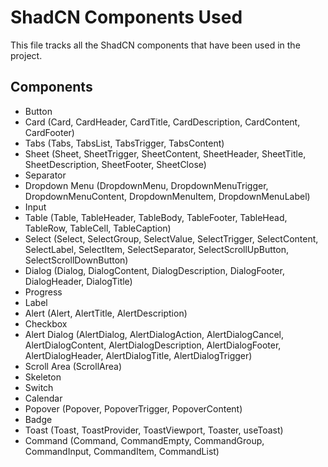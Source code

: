 # ShadCN Components Used

This file tracks all the ShadCN components that have been used in the project.

## Components

- Button
- Card (Card, CardHeader, CardTitle, CardDescription, CardContent, CardFooter)
- Tabs (Tabs, TabsList, TabsTrigger, TabsContent)
- Sheet (Sheet, SheetTrigger, SheetContent, SheetHeader, SheetTitle, SheetDescription, SheetFooter, SheetClose)
- Separator
- Dropdown Menu (DropdownMenu, DropdownMenuTrigger, DropdownMenuContent, DropdownMenuItem, DropdownMenuLabel)
- Input
- Table (Table, TableHeader, TableBody, TableFooter, TableHead, TableRow, TableCell, TableCaption)
- Select (Select, SelectGroup, SelectValue, SelectTrigger, SelectContent, SelectLabel, SelectItem, SelectSeparator, SelectScrollUpButton, SelectScrollDownButton)
- Dialog (Dialog, DialogContent, DialogDescription, DialogFooter, DialogHeader, DialogTitle)
- Progress
- Label
- Alert (Alert, AlertTitle, AlertDescription)
- Checkbox
- Alert Dialog (AlertDialog, AlertDialogAction, AlertDialogCancel, AlertDialogContent, AlertDialogDescription, AlertDialogFooter, AlertDialogHeader, AlertDialogTitle, AlertDialogTrigger)
- Scroll Area (ScrollArea)
- Skeleton
- Switch 
- Calendar
- Popover (Popover, PopoverTrigger, PopoverContent)
- Badge 
- Toast (Toast, ToastProvider, ToastViewport, Toaster, useToast)
- Command (Command, CommandEmpty, CommandGroup, CommandInput, CommandItem, CommandList) 
